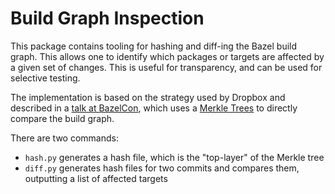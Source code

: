 # Build Graph Inspection

This package contains tooling for hashing and diff-ing the Bazel build graph. This allows one to identify which packages or targets are affected by a given set of changes. This is useful for transparency, and can be used for selective testing.

The implementation is based on the strategy used by Dropbox and described in a [talk at BazelCon](https://www.youtube.com/watch?v=9Dk7mtIm7_A), which uses a [Merkle Trees](https://en.wikipedia.org/wiki/Merkle_tree) to directly compare the build graph.

There are two commands:

- `hash.py` generates a hash file, which is the "top-layer" of the Merkle tree
- `diff.py` generates hash files for two commits and compares them, outputting a list of affected targets
